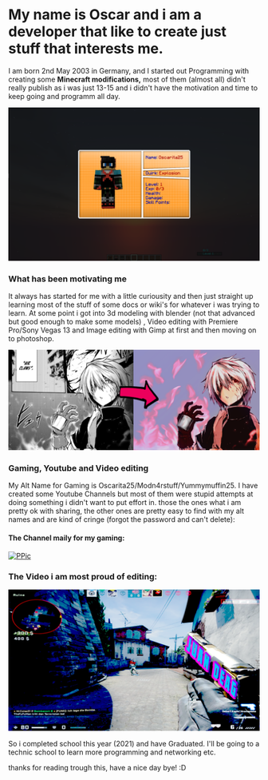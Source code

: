 
# My name is Oscar and i am a developer that like to create just stuff that interests me.

I am born 2nd May 2003 in Germany,
and I started out Programming with creating some **Minecraft modifications,** 
most of them (almost all) didn't really publish
as i was just 13-15 and i didn't have the motivation and time to keep going and programm all day.

![alt text](https://github.com/Oscarita25/Oscarita25/blob/main/Explosion%20quirk.png?raw=true)

### What has been motivating me

It always has started for me with a little curiousity and then just straight up learning most of the stuff of some docs or wiki's for whatever i was trying to learn.
At some point i got into 3d modeling with blender (not that advanced but good enough to make some models) , Video editing with Premiere Pro/Sony Vegas 13 and Image
editing with Gimp at first and then moving on to photoshop. 


![alt text](https://github.com/Oscarita25/Oscarita25/blob/main/arifuerta%20-%20beforeafter.png?raw=true)

### Gaming, Youtube and Video editing

My Alt Name for Gaming is Oscarita25/Modn4rstuff/Yummymuffin25.
I have created some Youtube Channels but most of them were stupid attempts at doing something i didn't want to put effort in.
those the ones what i am pretty ok with sharing, the other ones are pretty easy to find with my alt names and are kind of cringe (forgot the password and can't delete):

#### The Channel maily for my gaming:

<a href="https://www.youtube.com/channel/UCf8gkBKu7o6Dm10Z_NwHtDA">
         <img alt="PPic" src="https://yt3.ggpht.com/ytc/AKedOLR4IngWpGx1yOF2UmUDL_Y9mvcyizJWfYmMOVcQ=s176-c-k-c0x00ffffff-no-rj">
      </a>


### The Video i am most proud of editing:

<a href="https://www.youtube.com/watch?v=flDiYrNA_4w">
         <img alt="YTVid1" src="https://github.com/Oscarita25/Oscarita25/blob/main/Thumbnail.png?raw=true">
      </a>



So i completed school this year (2021) and have Graduated.
I'll be going to a technic school to learn more programming and networking etc.

thanks for reading trough this,
have a nice day bye! :D

